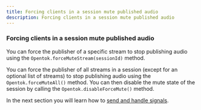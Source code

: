 ```yaml
---
title: Forcing clients in a session mute published audio
description: Forcing clients in a session mute published audio
---
```


### Forcing clients in a session mute published audio

You can force the publisher of a specific stream to stop publishing audio using the `Opentok.forceMuteStream(sessionId)` method.

You can force the publisher of all streams in a session (except for an optional list of streams) to stop publishing audio using the `Opentok.forceMuteAll()` method. You can then disable the mute state of the session by calling the `Opentok.disableForceMute()` method.

In the next section you will learn how to [send and handle signals](/video/tutorials/server-side-setup/video/server-side/node/sending-signals/node).